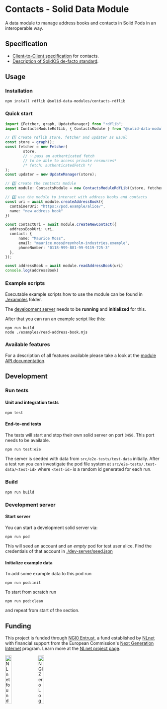# Contacts - Solid Data Module

A data module to manage address books and contacts in Solid Pods in an
interoperable way.

## Specification

- [Client-to-Client specification](https://github.com/solid/contacts) for
  contacts.
- [Description of SolidOS de-facto standard](https://pdsinterop.org/conventions/addressbook/).


## Usage

### Installation

```shell
npm install rdflib @solid-data-modules/contacts-rdflib
```

### Quick start

```typescript
import {Fetcher, graph, UpdateManager} from "rdflib";
import ContactsModuleRdfLib, { ContactsModule } from "@solid-data-modules/contacts-rdflib";

// 1️⃣ create rdflib store, fetcher and updater as usual
const store = graph();
const fetcher = new Fetcher(
        store,
        // 💡 pass an authenticated fetch
        // to be able to access private resources*
        /* fetch: authenticatedFetch */
);
const updater = new UpdateManager(store);

// 2️⃣ create the contacts module
const module: ContactsModule = new ContactsModuleRdfLib({store, fetcher, updater});

// 3️⃣ use the module to interact with address books and contacts
const uri = await module.createAddressBook({
  containerUri: "https://pod.example/alice/",
  name: "new address book"
})

const contactUri = await module.createNewContact({
  addressBookUri: uri,
  contact: {
      name: "Maurice Moss",
      email: "maurice.moss@reynholm-industries.example",
      phoneNumber: "0118-999-881-99-9119-725-3"
  },
});

const addressBook = await module.readAddressBook(uri)
console.log(addressBook)
```

### Example scripts

Executable example scripts how to use the module can be found in [./examples](./examples) folder.

The [development server](#development-server) needs to be **running** and **initialized** for this.

After that you can run an example script like this:

```shell
npm run build
node ./examples/read-address-book.mjs
```



### Available features

For a description of all features available please take a look at the [module API documentation](https://solid-contrib.github.io/data-modules/contacts-rdflib-api/interfaces/ContactsModule.html).

## Development

### Run tests

#### Unit and integration tests

```shell
npm test
```

#### End-to-end tests

The tests will start and stop their own solid server on port `3456`. This port needs to be available.

```shell
npm run test:e2e
```

The server is seeded with data from `src/e2e-tests/test-data` initially. After a test run you can investigate the pod file system at `src/e2e-tests/.test-data/<test-id>` where `<test-id>` is a random id generated for each run.

### Build

```shell
npm run build
```

### Development server

#### Start server

You can start a development solid server via:

```shell
npm run pod
```

This will seed an account and an _empty_ pod for test user alice. Find the credentials of
that account in [./dev-server/seed.json](./dev-server/seed.json)

#### Initialize example data

To add some example data to this pod run

```shell
npm run pod:init
```

To start from scratch run

```shell
npm run pod:clean
```

and repeat from start of the section.

## Funding

This project is funded through [NGI0 Entrust](https://nlnet.nl/entrust), a fund established by [NLnet](https://nlnet.nl) with financial support from the European Commission's [Next Generation Internet](https://ngi.eu) program. Learn more at the [NLnet project page](https://nlnet.nl/SolidDataModules).

[<img src="https://nlnet.nl/logo/banner.png" alt="NLnet foundation logo" width="20%" />](https://nlnet.nl)
[<img src="https://nlnet.nl/image/logos/NGI0_tag.svg" alt="NGI Zero Logo" width="20%" />](https://nlnet.nl/entrust)
